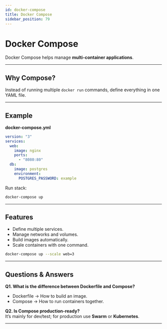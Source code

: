 ```yaml
---
id: docker-compose
title: Docker Compose
sidebar_position: 79
---
```


# Docker Compose

Docker Compose helps manage **multi-container applications**.

---

## Why Compose?

Instead of running multiple `docker run` commands, define everything in one YAML file.

---

## Example

**docker-compose.yml**

```yaml
version: "3"
services:
  web:
    image: nginx
    ports:
      - "8080:80"
  db:
    image: postgres
    environment:
      POSTGRES_PASSWORD: example
```

Run stack:

```bash
docker-compose up
```

---

## Features

- Define multiple services.  
- Manage networks and volumes.  
- Build images automatically.  
- Scale containers with one command.  

```bash
docker-compose up --scale web=3
```

---

## Questions & Answers

**Q1. What is the difference between Dockerfile and Compose?**  
- Dockerfile → How to build an image.  
- Compose → How to run containers together.  

**Q2. Is Compose production-ready?**  
It’s mainly for dev/test; for production use **Swarm** or **Kubernetes**.  

---

